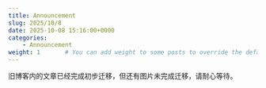 ```yaml
---
title: Announcement
slug: 2025/10/8
date: 2025-10-08 15:16:00+0000
categories:
    - Announcement
weight: 1       # You can add weight to some posts to override the default sorting (date descending)
---
```


旧博客内的文章已经完成初步迁移，但还有图片未完成迁移，请耐心等待。
